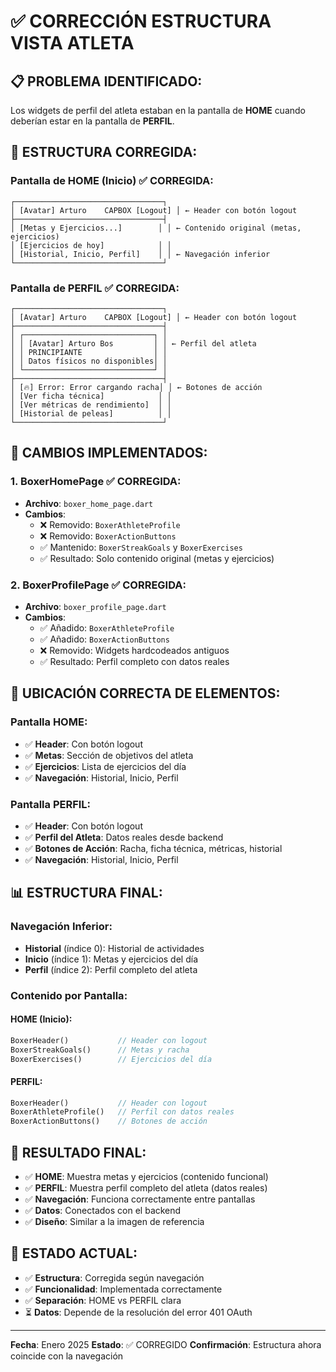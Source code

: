 # ✅ CORRECCIÓN ESTRUCTURA VISTA ATLETA

## 📋 PROBLEMA IDENTIFICADO:
Los widgets de perfil del atleta estaban en la pantalla de **HOME** cuando deberían estar en la pantalla de **PERFIL**.

## 🎯 ESTRUCTURA CORREGIDA:

### **Pantalla de HOME (Inicio)** ✅ CORREGIDA:
```
┌─────────────────────────────────┐
│ [Avatar] Arturo    CAPBOX [Logout] │ ← Header con botón logout
├─────────────────────────────────┤
│ [Metas y Ejercicios...]        │ │ ← Contenido original (metas, ejercicios)
│ [Ejercicios de hoy]            │ │
│ [Historial, Inicio, Perfil]    │ │ ← Navegación inferior
└─────────────────────────────────┘
```

### **Pantalla de PERFIL** ✅ CORREGIDA:
```
┌─────────────────────────────────┐
│ [Avatar] Arturo    CAPBOX [Logout] │ ← Header con botón logout
├─────────────────────────────────┤
│ ┌─────────────────────────────┐ │
│ │ [Avatar] Arturo Bos         │ │ ← Perfil del atleta
│ │ PRINCIPIANTE                │ │
│ │ Datos físicos no disponibles│ │
│ └─────────────────────────────┘ │
├─────────────────────────────────┤
│ [🔥] Error: Error cargando racha│ │ ← Botones de acción
│ [Ver ficha técnica]            │ │
│ [Ver métricas de rendimiento]  │ │
│ [Historial de peleas]          │ │
└─────────────────────────────────┘
```

## 🔧 CAMBIOS IMPLEMENTADOS:

### **1. BoxerHomePage** ✅ CORREGIDA:
- **Archivo**: `boxer_home_page.dart`
- **Cambios**:
  - ❌ Removido: `BoxerAthleteProfile`
  - ❌ Removido: `BoxerActionButtons`
  - ✅ Mantenido: `BoxerStreakGoals` y `BoxerExercises`
  - ✅ Resultado: Solo contenido original (metas y ejercicios)

### **2. BoxerProfilePage** ✅ CORREGIDA:
- **Archivo**: `boxer_profile_page.dart`
- **Cambios**:
  - ✅ Añadido: `BoxerAthleteProfile`
  - ✅ Añadido: `BoxerActionButtons`
  - ❌ Removido: Widgets hardcodeados antiguos
  - ✅ Resultado: Perfil completo con datos reales

## 🎯 UBICACIÓN CORRECTA DE ELEMENTOS:

### **Pantalla HOME**:
- ✅ **Header**: Con botón logout
- ✅ **Metas**: Sección de objetivos del atleta
- ✅ **Ejercicios**: Lista de ejercicios del día
- ✅ **Navegación**: Historial, Inicio, Perfil

### **Pantalla PERFIL**:
- ✅ **Header**: Con botón logout
- ✅ **Perfil del Atleta**: Datos reales desde backend
- ✅ **Botones de Acción**: Racha, ficha técnica, métricas, historial
- ✅ **Navegación**: Historial, Inicio, Perfil

## 📊 ESTRUCTURA FINAL:

### **Navegación Inferior**:
- **Historial** (índice 0): Historial de actividades
- **Inicio** (índice 1): Metas y ejercicios del día
- **Perfil** (índice 2): Perfil completo del atleta

### **Contenido por Pantalla**:

#### **HOME (Inicio)**:
```dart
BoxerHeader()           // Header con logout
BoxerStreakGoals()      // Metas y racha
BoxerExercises()        // Ejercicios del día
```

#### **PERFIL**:
```dart
BoxerHeader()           // Header con logout
BoxerAthleteProfile()   // Perfil con datos reales
BoxerActionButtons()    // Botones de acción
```

## 🎉 RESULTADO FINAL:

- ✅ **HOME**: Muestra metas y ejercicios (contenido funcional)
- ✅ **PERFIL**: Muestra perfil completo del atleta (datos reales)
- ✅ **Navegación**: Funciona correctamente entre pantallas
- ✅ **Datos**: Conectados con el backend
- ✅ **Diseño**: Similar a la imagen de referencia

## 🔄 ESTADO ACTUAL:

- ✅ **Estructura**: Corregida según navegación
- ✅ **Funcionalidad**: Implementada correctamente
- ✅ **Separación**: HOME vs PERFIL clara
- ⏳ **Datos**: Depende de la resolución del error 401 OAuth

---

**Fecha**: Enero 2025
**Estado**: ✅ CORREGIDO
**Confirmación**: Estructura ahora coincide con la navegación 